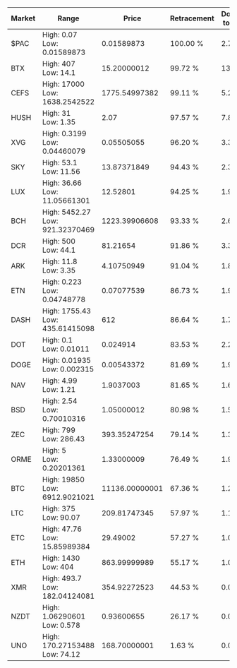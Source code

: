 | Market | Range | Price| Retracement | Doubles to 50% |
| --- | --- | --- | --- | --- |
| $PAC | High: 0.07<br />Low: 0.01589873 | 0.01589873 | 100.00 % | 2.70 |
| BTX | High: 407<br />Low: 14.1 | 15.20000012 | 99.72 % | 13.85 |
| CEFS | High: 17000<br />Low: 1638.2542522 | 1775.54997382 | 99.11 % | 5.25 |
| HUSH | High: 31<br />Low: 1.35 | 2.07 | 97.57 % | 7.81 |
| XVG | High: 0.3199<br />Low: 0.04460079 | 0.05505055 | 96.20 % | 3.31 |
| SKY | High: 53.1<br />Low: 11.56 | 13.87371849 | 94.43 % | 2.33 |
| LUX | High: 36.66<br />Low: 11.05661301 | 12.52801 | 94.25 % | 1.90 |
| BCH | High: 5452.27<br />Low: 921.32370469 | 1223.39906608 | 93.33 % | 2.60 |
| DCR | High: 500<br />Low: 44.1 | 81.21654 | 91.86 % | 3.35 |
| ARK | High: 11.8<br />Low: 3.35 | 4.10750949 | 91.04 % | 1.84 |
| ETN | High: 0.223<br />Low: 0.04748778 | 0.07077539 | 86.73 % | 1.91 |
| DASH | High: 1755.43<br />Low: 435.61415098 | 612 | 86.64 % | 1.79 |
| DOT | High: 0.1<br />Low: 0.01011 | 0.024914 | 83.53 % | 2.21 |
| DOGE | High: 0.01935<br />Low: 0.002315 | 0.00543372 | 81.69 % | 1.99 |
| NAV | High: 4.99<br />Low: 1.21 | 1.9037003 | 81.65 % | 1.63 |
| BSD | High: 2.54<br />Low: 0.70010316 | 1.05000012 | 80.98 % | 1.54 |
| ZEC | High: 799<br />Low: 286.43 | 393.35247254 | 79.14 % | 1.38 |
| ORME | High: 5<br />Low: 0.20201361 | 1.33000009 | 76.49 % | 1.96 |
| BTC | High: 19850<br />Low: 6912.9021021 | 11136.00000001 | 67.36 % | 1.20 |
| LTC | High: 375<br />Low: 90.07 | 209.81747345 | 57.97 % | 1.11 |
| ETC | High: 47.76<br />Low: 15.85989384 | 29.49002 | 57.27 % | 1.08 |
| ETH | High: 1430<br />Low: 404 | 863.99999989 | 55.17 % | 1.06 |
| XMR | High: 493.7<br />Low: 182.04124081 | 354.92272523 | 44.53 % | 0.00 |
| NZDT | High: 1.06290601<br />Low: 0.578 | 0.93600655 | 26.17 % | 0.00 |
| UNO | High: 170.27153488<br />Low: 74.12 | 168.70000001 | 1.63 % | 0.00 |
